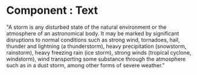 # Component : Text

<Text> "A storm is any disturbed state of the natural environment or the atmosphere of an astronomical body. It may be marked by significant disruptions to normal conditions such as strong wind, tornadoes, hail, thunder and lightning (a thunderstorm), heavy precipitation (snowstorm, rainstorm), heavy freezing rain (ice storm), strong winds (tropical cyclone, windstorm), wind transporting some substance through the atmosphere such as in a dust storm, among other forms of severe weather." </Text>